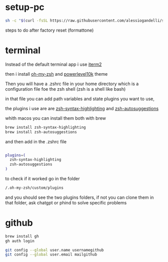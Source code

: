 # setup-pc
```bash
sh -c "$(curl -fsSL https://raw.githubusercontent.com/alessiogandelli/setup-pc/main/raspberry.sh)"
```


steps to do after factory reset (formattone)  

# terminal 
Instead of the default terminal app i use [iterm2](https://iterm2.com/downloads.html)

then i install [oh-my-zsh](https://ohmyz.sh/#install) and [powerlevel10k](https://github.com/romkatv/powerlevel10k) theme

Then you will have a .zshrc file in your home directory which is a configuration file foe the zsh shell (zsh is a shell like bash)

in that file you can add path variables and state plugins you want to use,

the plugins i use are are [zsh-syntax-highlighting](zsh-syntax-highlighting) and [zsh-autosuggestions](https://github.com/zsh-users/zsh-autosuggestions/blob/master/INSTALL.md)

whith macos you can install them both with brew

```bash
brew install zsh-syntax-highlighting
brew install zsh-autosuggestions
```
and then add in the .zshrc file
```bash

plugins=(
  zsh-syntax-highlighting
  zsh-autosuggestions
)
```

to check if it worked go in the folder 
```bash
/.oh-my-zsh/custom/plugins
```
and you should see the two plugins folders, if not you can clone them in that folder, ask chatgpt or phind to solve specific problems


# github 
```bash
brew install gh
gh auth login

git config --global user.name usernamegithub 
git config --global user.email mailgithub
```